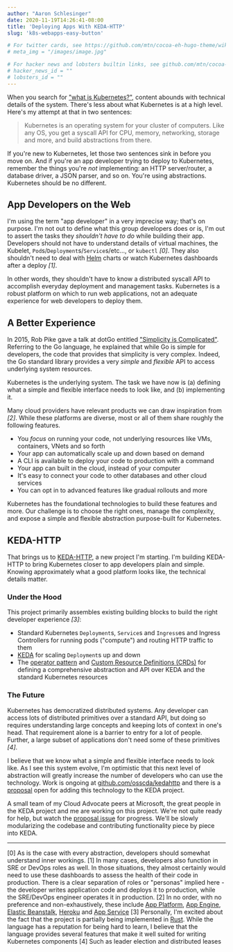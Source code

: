 ```yaml
---
author: "Aaron Schlesinger"
date: 2020-11-19T14:26:41-08:00
title: 'Deploying Apps With KEDA-HTTP'
slug: 'k8s-webapps-easy-button'

# For twitter cards, see https://github.com/mtn/cocoa-eh-hugo-theme/wiki/Twitter-cards
# meta_img = "/images/image.jpg"

# For hacker news and lobsters builtin links, see github.com/mtn/cocoa-eh-hugo-theme/wiki/Social-Links
# hacker_news_id = ""
# lobsters_id = ""
---
```


When you search for ["what is Kubernetes?"](https://duckduckgo.com/?q=what+is+kubernetes&t=brave&ia=web), content abounds with technical details of the system. There's less about what Kubernetes is at a high level. Here's my attempt at that in two sentences:

>Kubernetes is an operating system for your cluster of computers. Like any OS, you get a syscall API for CPU, memory, networking, storage and more, and build abstractions from there.

If you're new to Kubernetes, let those two sentences sink in before you move on. And if you're an app developer trying to deploy to Kubernetes, remember the things you're _not_ implementing: an HTTP server/router, a database driver, a JSON parser, and so on. You're using abstractions. Kubernetes should be no different.

## App Developers on the Web

I'm using the term "app developer" in a very imprecise way; that's on purpose. I'm not out to define what this group developers does or is, I'm out to assert the tasks they _shouldn't have to do_ while building their app. Developers should not have to understand details of virtual machines, the Kubelet, `Pod`s/`Deployment`s/`Service`s/etc..., or `kubectl` _[0]_. They also shouldn't need to deal with [Helm](https://helm.sh) charts or watch Kubernetes dashboards after a deploy _[1]_.

In other words, they shouldn't have to know a distributed syscall API to accomplish everyday deployment and management tasks. Kubernetes is a robust platform on which to run web applications, not an adequate experience for web developers to deploy them.

## A Better Experience

In 2015, Rob Pike gave a talk at dotGo entitled ["Simplicity is Complicated"](https://www.youtube.com/watch?v=rFejpH_tAHM). Referring to the Go language, he explained that while Go is simple for developers, the code that provides that simplicity is very complex. Indeed, the Go standard library provides a very _simple_ and _flexible_ API to access underlying system resources.

Kubernetes is the underlying system. The task we have now is (a) defining what a simple and flexible interface needs to look like, and (b) implementing it.

Many cloud providers have relevant products we can draw inspiration from _[2]_. While these platforms are diverse, most or all of them share roughly the following features.

- You _focus_ on running your code, not underlying resources like VMs, containers, VNets and so forth
- Your app can automatically scale up and down based on demand
- A CLI is available to deploy your code to production with a command
- Your app can built in the cloud, instead of your computer
- It's easy to connect your code to other databases and other cloud services
- You can opt in to advanced features like gradual rollouts and more

 Kubernetes has the foundational technologies to build these features and more. Our challenge is to choose the right ones, manage the complexity, and expose a simple and flexible abstraction purpose-built for Kubernetes.

## KEDA-HTTP

That brings us to [KEDA-HTTP](https://github.com/osscda/kedahttp), a new project I'm starting. I'm building KEDA-HTTP to bring Kubernetes closer to app developers plain and simple. Knowing approximately what a good platform looks like, the technical details matter.

### Under the Hood

This project primarily assembles existing building blocks to build the right developer experience _[3]_:

- Standard Kubernetes `Deployment`s, `Service`s and `Ingress`es and Ingress Controllers for running pods ("compute") and routing HTTP traffic to them
- [KEDA](https://keda.sh) for scaling `Deployment`s up and down
- The [operator pattern](https://kubernetes.io/docs/concepts/extend-kubernetes/operator/) and [Custom Resource Definitions (CRDs)](https://kubernetes.io/docs/concepts/extend-kubernetes/api-extension/custom-resources/) for defining a comprehensive abstraction and API over KEDA and the standard Kubernetes resources

### The Future

Kubernetes has democratized distributed systems. Any developer can access lots of distributed primitives over a standard API, but doing so requires understanding large concepts and keeping lots of context in one's head. That requirement alone is a barrier to entry for a lot of people. Further, a large subset of applications don't need some of these primitives _[4]_.

I believe that we know what a simple and flexible interface needs to look like. As I see this system evolve, I'm optimistic that this next level of abstraction will greatly increase the number of developers who can use the technology. Work is ongoing at [github.com/osscda/kedahttp](https://github.com/osscda/kedahttp) and there is a [proposal](https://github.com/kedacore/keda/issues/538) open for adding this technology to the KEDA project.

A small team of my Cloud Advocate peers at Microsoft, the great people in the KEDA project and me are working on this project. We're not quite ready for help, but watch the [proposal issue](https://github.com/kedacore/keda/issues/538) for progress. We'll be slowly modularizing the codebase and contributing functionality piece by piece into KEDA.

---
[0] As is the case with every abstraction, developers should somewhat understand inner workings.
[1] In many cases, developers also function in SRE or DevOps roles as well. In those situations, they almost certainly would need to use these dashboards to assess the health of their code in production. There is a clear separation of roles or "personas" implied here - the developer writes application code and deploys it to production, while the SRE/DevOps engineer operates it in production.
[2]  In no order, with no preference and non-exhaustively, these include [App Platform](https://www.digitalocean.com/products/app-platform/), [App Engine](https://cloud.google.com/appengine/), [Elastic Beanstalk](https://aws.amazon.com/elasticbeanstalk/), [Heroku](https://heroku.com) and [App Service](https://azure.microsoft.com/en-us/services/app-service/)
[3] Personally, I'm excited about the fact that the project is partially being implemented in [Rust](https://rust-lang.org). While the language has a reputation for being hard to learn, I believe that the language provides several features that make it well suited for writing Kubernetes components
[4] Such as leader election and distributed leases
